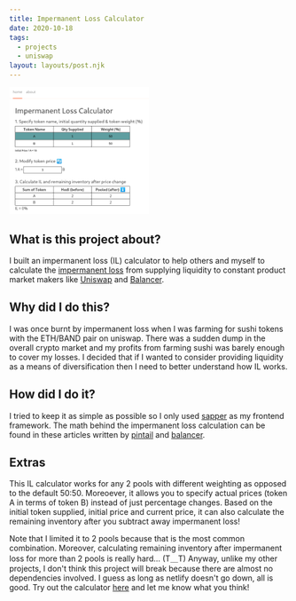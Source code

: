 ```yaml
---
title: Impermanent Loss Calculator
date: 2020-10-18
tags:
  - projects
  - uniswap
layout: layouts/post.njk
---
```


<img src="/img/impermanent-loss-calculator.png" alt="A screenshot of the user interface of my impermanent loss calculator app" style="width: 50%;"/>

## What is this project about?

I built an impermanent loss (IL) calculator to help others and myself to calculate the [impermanent loss](https://finematics.com/impermanent-loss-explained/) from supplying liquidity to constant product market makers like [Uniswap](https://uniswap.org/) and [Balancer](https://balancer.finance/).

## Why did I do this?

I was once burnt by impermanent loss when I was farming for sushi tokens with the ETH/BAND pair on uniswap. There was a sudden dump in the overall crypto market and my profits from farming sushi was barely enough to cover my losses. I decided that if I wanted to consider providing liquidity as a means of diversification then I need to better understand how IL works.

## How did I do it?

I tried to keep it as simple as possible so I only used [sapper](https://sapper.svelte.dev/) as my frontend framework. The math behind the impermanent loss calculation can be found in these articles written by [pintail](https://pintail.medium.com/uniswap-a-good-deal-for-liquidity-providers-104c0b6816f2) and [balancer](https://medium.com/balancer-protocol/calculating-value-impermanent-loss-and-slippage-for-balancer-pools-4371a21f1a86).

## Extras

This IL calculator works for any 2 pools with different weighting as opposed to the default 50:50. Moreoever, it allows you to specify actual prices (token A in terms of token B) instead of just percentage changes. Based on the initial token supplied, initial price and current price, it can also calculate the remaining inventory after you subtract away impermanent loss!

Note that I limited it to 2 pools because that is the most common combination. Moreover, calculating remaining inventory after impermanent loss for more than 2 pools is really hard... (T＿T) Anyway, unlike my other projects, I don't think this project will break because there are almost no dependencies involved. I guess as long as netlify doesn't go down, all is good. Try out the calculator [here](https://impermanent-loss-calculator.netlify.app/) and let me know what you think!
